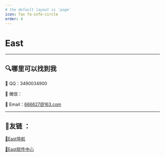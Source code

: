 ```yaml
---
# the default layout is 'page'
icon: fas fa-info-circle
order: 4
---
```


# East

---

## 🔍哪里可以找到我

🩵 QQ：3490034900

🩵 微信：

🩵 Email：666627@163.com

---

## 🔗友链 ：

[💎East导航](https://e888888.github.io)

[💎East软件中心](https://e888888.github.io/APP)
